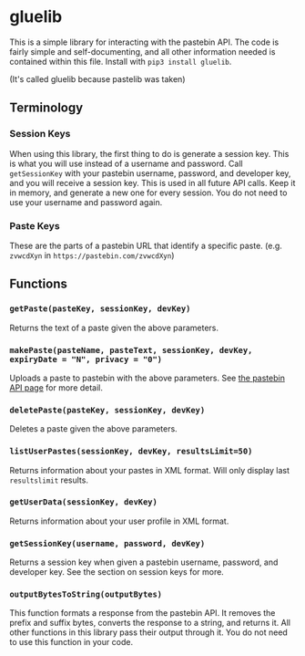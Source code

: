 # gluelib
This is a simple library for interacting with the pastebin API. The code is fairly simple and self-documenting, and all other information needed is contained within this file. Install with `pip3 install gluelib`.

(It's called gluelib because pastelib was taken)

## Terminology
### Session Keys
When using this library, the first thing to do is generate a session key. This is what you will use instead of a username and password. Call `getSessionKey` with your pastebin username, password, and developer key, and you will receive a session key. This is used in all future API calls. Keep it in memory, and generate a new one for every session. You do not need to use your username and password again.

### Paste Keys
These are the parts of a pastebin URL that identify a specific paste. (e.g. `zvwcdXyn` in `https://pastebin.com/zvwcdXyn`)

## Functions

### `getPaste(pasteKey, sessionKey, devKey)`
Returns the text of a paste given the above parameters.

### `makePaste(pasteName, pasteText, sessionKey, devKey, expiryDate = "N", privacy = "0")`
Uploads a paste to pastebin with the above parameters. See [the pastebin API page](https://pastebin.com/doc_api "the pastebin API page") for more detail.

### `deletePaste(pasteKey, sessionKey, devKey)`
Deletes a paste given the above parameters.

### `listUserPastes(sessionKey, devKey, resultsLimit=50)`
Returns information about your pastes in XML format. Will only display last `resultslimit` results.

### `getUserData(sessionKey, devKey)`
Returns information about your user profile in XML format.

### `getSessionKey(username, password, devKey)`
Returns a session key when given a pastebin username, password, and developer key. See the section on session keys for more.

### `outputBytesToString(outputBytes)`
This function formats a response from the pastebin API. It removes the prefix and suffix bytes, converts the response to a string, and returns it. All other functions in this library pass their output through it. You do not need to use this function in your code.

